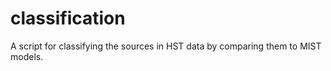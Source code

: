 # classification
A script for classifying the sources in HST data by comparing them to MIST models.
